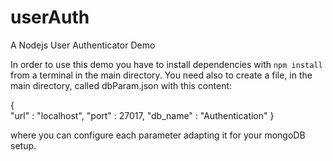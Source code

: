userAuth
========

A Nodejs User Authenticator Demo

In order to use this demo you have to install dependencies with `npm install` from a terminal in the main directory.
You need also to create a file, in the main directory, called dbParam.json with this content:

{	
	"url" : "localhost",
	"port" : 27017,
	"db_name" : "Authentication"
}

where you can configure each parameter adapting it for your mongoDB setup.
